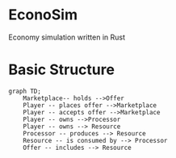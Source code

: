 # EconoSim
Economy simulation written in Rust

# Basic Structure

~~~mermaid
graph TD;
    Marketplace-- holds -->Offer
    Player -- places offer -->Marketplace
    Player -- accepts offer -->Marketplace
    Player -- owns -->Processor
    Player -- owns --> Resource
    Processor -- produces --> Resource
    Resource -- is consumed by --> Processor
    Offer -- includes --> Resource
~~~
